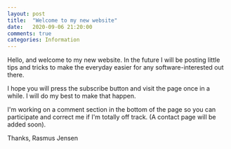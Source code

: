 ```yaml
---
layout: post
title:  "Welcome to my new website"
date:   2020-09-06 21:20:00
comments: true
categories: Information
---
```


Hello, and welcome to my new website.
In the future I will be posting little tips and tricks to make the everyday easier for any software-interested out there.

I hope you will press the subscribe button and visit the page once in a while. I will do my best to make that happen.

I'm working on a comment section in the bottom of the page so you can participate and correct me if I'm totally off track. (A contact page will be added soon).

Thanks,
Rasmus Jensen
